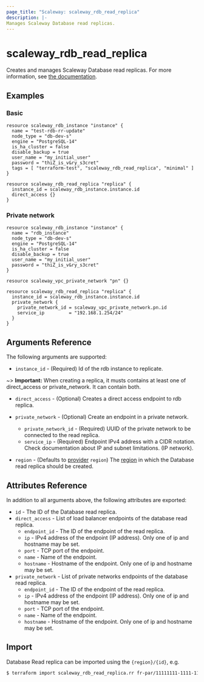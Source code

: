 ```yaml
---
page_title: "Scaleway: scaleway_rdb_read_replica"
description: |-
Manages Scaleway Database read replicas.
---
```


# scaleway_rdb_read_replica

Creates and manages Scaleway Database read replicas.
For more information, see [the documentation](https://developers.scaleway.com/en/products/rdb/api).

## Examples

### Basic

```hcl
resource scaleway_rdb_instance "instance" {
  name = "test-rdb-rr-update"
  node_type = "db-dev-s"
  engine = "PostgreSQL-14"
  is_ha_cluster = false
  disable_backup = true
  user_name = "my_initial_user"
  password = "thiZ_is_v&ry_s3cret"
  tags = [ "terraform-test", "scaleway_rdb_read_replica", "minimal" ]
}

resource scaleway_rdb_read_replica "replica" {
  instance_id = scaleway_rdb_instance.instance.id
  direct_access {}
}
```

### Private network

```hcl
resource scaleway_rdb_instance "instance" {
  name = "rdb_instance"
  node_type = "db-dev-s"
  engine = "PostgreSQL-14"
  is_ha_cluster = false
  disable_backup = true
  user_name = "my_initial_user"
  password = "thiZ_is_v&ry_s3cret"
}

resource scaleway_vpc_private_network "pn" {}

resource scaleway_rdb_read_replica "replica" {
  instance_id = scaleway_rdb_instance.instance.id
  private_network {
    private_network_id = scaleway_vpc_private_network.pn.id
    service_ip         = "192.168.1.254/24"
  }
}
```

## Arguments Reference

The following arguments are supported:

- `instance_id` - (Required) Id of the rdb instance to replicate.

~> **Important:** When creating a replica, it musts contains at least one of direct_access or private_network. It can contain both.

- `direct_access` - (Optional) Creates a direct access endpoint to rdb replica.

- `private_network` - (Optional) Create an endpoint in a private network.
    - `private_network_id` - (Required) UUID of the private network to be connected to the read replica.
    - `service_ip` - (Required) Endpoint IPv4 address with a CIDR notation. Check documentation about IP and subnet limitations. (IP network).

- `region` - (Defaults to [provider](../index.md#region) `region`) The [region](../guides/regions_and_zones.md#regions) in which the Database read replica should be created.

## Attributes Reference

In addition to all arguments above, the following attributes are exported:

- `id` - The ID of the Database read replica.
- `direct_access` - List of load balancer endpoints of the database read replica.
    - `endpoint_id` - The ID of the endpoint of the read replica.
    - `ip` - IPv4 address of the endpoint (IP address). Only one of ip and hostname may be set.
    - `port` - TCP port of the endpoint.
    - `name` - Name of the endpoint.
    - `hostname` - Hostname of the endpoint. Only one of ip and hostname may be set.
- `private_network` - List of private networks endpoints of the database read replica.
    - `endpoint_id` - The ID of the endpoint of the read replica.
    - `ip` - IPv4 address of the endpoint (IP address). Only one of ip and hostname may be set.
    - `port` - TCP port of the endpoint.
    - `name` - Name of the endpoint.
    - `hostname` - Hostname of the endpoint. Only one of ip and hostname may be set.


## Import

Database Read replica can be imported using the `{region}/{id}`, e.g.

```bash
$ terraform import scaleway_rdb_read_replica.rr fr-par/11111111-1111-1111-1111-111111111111
```
